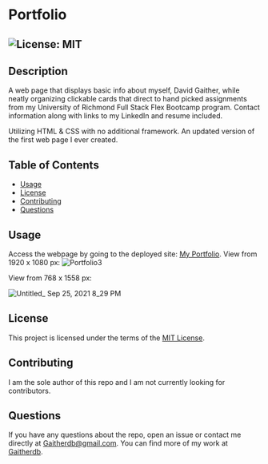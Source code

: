 # Portfolio
  ## ![License: MIT](https://img.shields.io/badge/License-MIT-yellow.svg)

  ## Description
  A web page that displays basic info about myself, David Gaither, while neatly organizing clickable cards that direct to hand picked assignments from my University of Richmond Full Stack Flex Bootcamp program. Contact information along with links to my LinkedIn and resume included.
  
  Utilizing HTML & CSS with no additional framework. An updated version of the first web page I ever created.

  ## Table of Contents
  * [Usage](#usage)
  * [License](#license)
  * [Contributing](#contributing)
  * [Questions](#questions)
  
  ## Usage
  Access the webpage by going to the deployed site: [My Portfolio](https://gaitherdb.github.io/Portfolio3/). 
  View from 1920 x 1080 px:
![Portfolio3](https://user-images.githubusercontent.com/83731627/134785134-592e65fe-5c7a-4d33-a060-0ea11c26472e.gif)

  View from 768 x 1558 px:
  
  ![Untitled_ Sep 25, 2021 8_29 PM](https://user-images.githubusercontent.com/83731627/134789255-a51dfa46-e16d-49ff-85ae-417da5efcd06.gif)


  ## License  
  This project is licensed under the terms of the [MIT License](https://opensource.org/licenses/MIT).

  ## Contributing
  I am the sole author of this repo and I am not currently looking for contributors.

  ## Questions
  If you have any questions about the repo, open an issue or contact me directly at Gaitherdb@gmail.com. You can find more of my work at [Gaitherdb](https://github.com/Gaitherdb).

